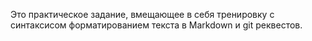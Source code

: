 Это практическое задание, вмещающее в себя тренировку с синтаксисом форматированием текста в Markdown и git реквестов.
